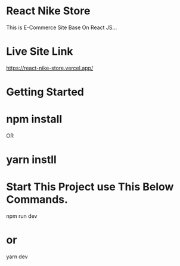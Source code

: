 # React Nike Store
This is E-Commerce Site Base On React JS...

# Live Site Link 
https://react-nike-store.vercel.app/

# Getting Started

# npm install

OR

# yarn instll

# Start This Project use This Below Commands.

npm run dev
# or
yarn dev
